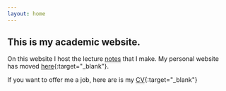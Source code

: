 ```yaml
---
layout: home
---
```

<!-- <!DOCTYPE html>
<meta charset="utf-8">
<title>Redirecting to https://example.com/</title>
<meta http-equiv="refresh" content="0; URL=https://sites.google.com/view/ipsitmantri/">
<link rel="canonical" href="https://sites.google.com/view/ipsitmantri/"> -->
## This is my academic website.
On this website I host the lecture [notes](/notes) that I make.
My personal website has moved [here](https://sites.google.com/view/ipsitmantri/){:target="_blank"}. 

If you want to offer me a job, here are is my [CV](https://bit.ly/ipsitcv){:target="_blank"}